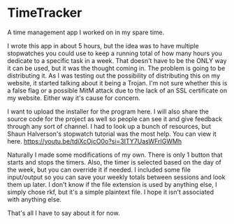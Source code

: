 # TimeTracker
A time management app I worked on in my spare time.

I wrote this app in about 5 hours, but the idea was to have multiple stopwatches you could use to keep a running total of how many hours you dedicate to a specific task in a week. That doesn't have to be the ONLY way it can be used, but it was the thought coming in.
The problem is going to be distributing it. As I was testing out the possibility of distributing this on my website, it started talking about it being a Trojan. I'm not sure whether this is a false flag or a possible MitM attack due to the lack of an SSL certificate on my website. Either way it's cause for concern.

I want to upload the installer for the program here. I will also share the source code for the project as well so people can see it and give feedback through any sort of channel. I had to look up a bunch of resources, but Shaun Halverson's stopwatch tutorial was the most help. You can view it here. https://youtu.be/tdiXcOjcO0o?si=3ITY7UasWFrIGWMh

Naturally I made some modifications of my own. There is only 1 button that starts and stops the timers. Also, the timer is selected based on the day of the week, but you can override it if needed. I included some file input/output so you can save your weekly totals between sessions and look them up later. I don't know if the file extension is used by anything else, I simply chose rkf, but it's a simple plaintext file. I hope it isn't associated with anything else.

That's all I have to say about it for now.
